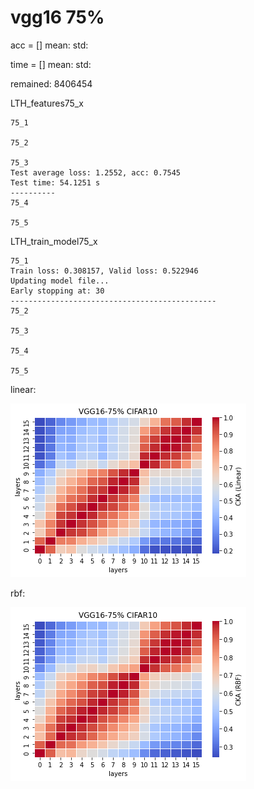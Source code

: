 # vgg16 75%
acc = [] mean: std:

time = [] mean: std:

remained: 8406454

LTH_features75_x
```
75_1

75_2

75_3
Test average loss: 1.2552, acc: 0.7545
Test time: 54.1251 s
----------
75_4

75_5

```

LTH_train_model75_x
```
75_1
Train loss: 0.308157, Valid loss: 0.522946
Updating model file...
Early stopping at: 30
----------------------------------------------
75_2

75_3

75_4

75_5

```

linear:

![lth75linear](lth75linear.png)

rbf:

![lth75rbf](lth75rbf.png)

